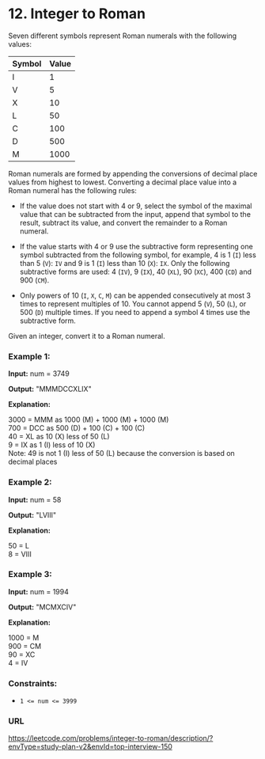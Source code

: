 # 12. Integer to Roman

Seven different symbols represent Roman numerals with the following values:

| Symbol | Value |
|---|----|
| I | 1 |
| V | 5 |
| X | 10 |
| L | 50 |
| C | 100 |
| D | 500 |
| M | 1000 |

Roman numerals are formed by appending the conversions of decimal place values from highest to lowest. Converting a decimal place value into a Roman numeral has the following rules:

- If the value does not start with 4 or 9, select the symbol of the maximal value that can be subtracted from the input, append that symbol to the result, subtract its value, and convert the remainder to a Roman numeral.

- If the value starts with 4 or 9 use the subtractive form representing one symbol subtracted from the following symbol, for example, 4 is 1 (`I`) less than 5 (`V`): `IV` and 9 is 1 (`I`) less than 10 (`X`): `IX`. Only the following subtractive forms are used: 4 (`IV`), 9 (`IX`), 40 (`XL`), 90 (`XC`), 400 (`CD`) and 900 (`CM`).

- Only powers of 10 (`I`, `X`, `C`, `M`) can be appended consecutively at most 3 times to represent multiples of 10. You cannot append 5 (`V`), 50 (`L`), or 500 (`D`) multiple times. If you need to append a symbol 4 times use the subtractive form.

Given an integer, convert it to a Roman numeral.


### Example 1:

**Input:** num = 3749

**Output:** "MMMDCCXLIX"

**Explanation:**

3000 = MMM as 1000 (M) + 1000 (M) + 1000 (M)  
 700 = DCC as 500 (D) + 100 (C) + 100 (C)  
  40 = XL as 10 (X) less of 50 (L)  
   9 = IX as 1 (I) less of 10 (X)  
Note: 49 is not 1 (I) less of 50 (L) because the conversion is based on decimal places  

### Example 2:

**Input:**  num = 58

**Output:** "LVIII"

**Explanation:**

50 = L  
8 = VIII

### Example 3:

**Input:**  num = 1994

**Output:** "MCMXCIV"

**Explanation:**

1000 = M  
 900 = CM  
  90 = XC  
   4 = IV


### Constraints:

- `1 <= num <= 3999`


### URL

https://leetcode.com/problems/integer-to-roman/description/?envType=study-plan-v2&envId=top-interview-150